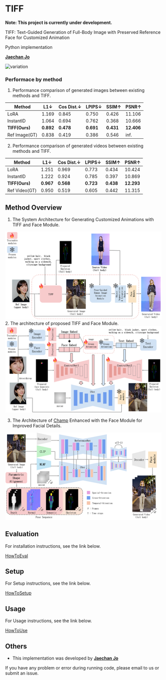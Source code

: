 # TIFF

**Note: This project is currently under development.**

TIFF: Text-Guided Generation of Full-Body Image with Preserved Reference Face for Customized Animation

Python implementation

**[Jaechan Jo](mailto:jjc123a@naver.com)**

![variation](docs/images/variation.png)

### Performace by method
1. Performance comparison of generated images between existing methods and TIFF.

| Method         | L1↓   | Cos Dist.↓ | LPIPS↓ | SSIM↑  | PSNR↑  |
|----------------|-------|-------------|--------|--------|--------|
| LoRA           | 1.169 | 0.845       | 0.750  | 0.426  | 11.106 |
| InstantID      | 1.064 | 0.694       | 0.762  | 0.368  | 10.666 |
| **TIFF(Ours)**     | **0.892** | **0.478**       | **0.691**  | **0.431**  | **12.406** |
| Ref Image(GT)  | 0.838 | 0.419       | 0.386  | 0.546  | inf.   |

2. Performance comparison of generated videos between existing methods and TIFF.

| Method         | L1↓   | Cos Dist.↓ | LPIPS↓ | SSIM↑  | PSNR↑  |
|----------------|-------|-------------|--------|--------|--------|
| LoRA           | 1.251 | 0.969       | 0.773  | 0.434  | 10.424 |
| InstantID      | 1.222 | 0.924       | 0.785  | 0.397  | 10.869 |
| **TIFF(Ours)**     | **0.967** | **0.568**       | **0.723**  | **0.438**  | **12.293** |
| Ref Video(GT)  | 0.950 | 0.519       | 0.605  | 0.442  | 11.315 |

## Method Overview
1. The System Architecture for Generating Customized Animations with TIFF and Face Module.
<img src="docs/images/system_architecture.png" alt="system_architecture" width="600"/>
2. The architecture of proposed TIFF and Face Module.
<img src="docs/images/TIFF_architecture.png" alt="TIFF_architecture" width="600"/>

3. The Architecture of [Champ](https://github.com/fudan-generative-vision/champ) Enhanced with the Face Module for Improved Facial Details. 
<img src="docs/images/animation_architecture.png" alt="animation_architecture" width="600"/>


## Evaluation

For installation instructions, see the link below.

[HowToEval](docs/HowToEval.md)

## Setup

For Setup instructions, see the link below.

[HowToSetup](docs/HowToSetup.md)

## Usage

For Usage instructions, see the link below.

[HowToUse](docs/HowToUse.md)

## Others

- This implementation was developed by **[Jaechan Jo](mailto:jjc123a@naver.com)** 

If you have any problem or error during running code, please email to us or submit an issue.
